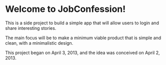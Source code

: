 # Welcome to JobConfession!
This is a side project to build a simple app that will allow users to login and share interesting stories.

The main focus will be to make a minimum viable product that is simple and clean, with a minimalistic design.

This project began on April 3, 2013, and the idea was conceived on April 2, 2013.